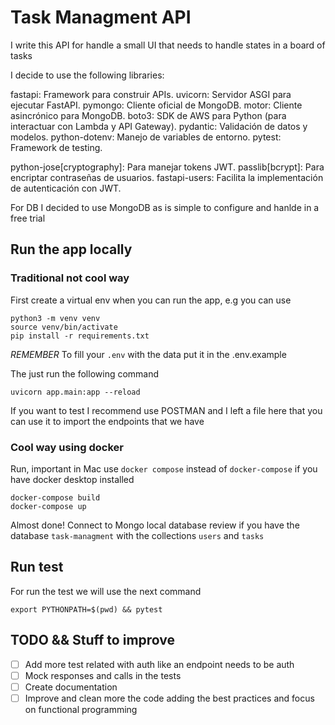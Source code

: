# Task Managment API

I write this API for handle a small UI that needs to handle states in a board of tasks

I decide to use the following libraries:

fastapi: Framework para construir APIs.
uvicorn: Servidor ASGI para ejecutar FastAPI.
pymongo: Cliente oficial de MongoDB.
motor: Cliente asincrónico para MongoDB.
boto3: SDK de AWS para Python (para interactuar con Lambda y API Gateway).
pydantic: Validación de datos y modelos.
python-dotenv: Manejo de variables de entorno.
pytest: Framework de testing.

python-jose[cryptography]: Para manejar tokens JWT.
passlib[bcrypt]: Para encriptar contraseñas de usuarios.
fastapi-users: Facilita la implementación de autenticación con JWT.

For DB I decided to use MongoDB as is simple to configure and hanlde in a free trial

## Run the app locally

### Traditional not cool way
First create a virtual env when you can run the app, e.g you can use
```
python3 -m venv venv
source venv/bin/activate
pip install -r requirements.txt
```

*REMEMBER* To fill your `.env` with the data put it in the .env.example

The just run the following command
```
uvicorn app.main:app --reload
```

If you want to test I recommend use POSTMAN and I left a file here that you can use it to import the endpoints that we have

### Cool way using docker
Run, important in Mac use `docker compose` instead of `docker-compose` if you have docker desktop installed
```
docker-compose build
docker-compose up
```

Almost done!
Connect to Mongo local database review if you have the database `task-managment` with the collections `users` and `tasks`


## Run test
For run the test we will use the next command
```
export PYTHONPATH=$(pwd) && pytest
```

## TODO && Stuff to improve
- [ ] Add more test related with auth like an endpoint needs to be auth
- [ ] Mock responses and calls in the tests
- [ ] Create documentation
- [ ] Improve and clean more the code adding the best practices and focus on functional programming

